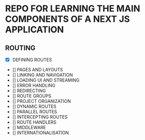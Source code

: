 # REPO FOR LEARNING THE MAIN COMPONENTS OF A NEXT JS APPLICATION

## ROUTING

- [x] DEFINING ROUTES
- [] PAGES AND LAYOUTS
- [] LINKING AND NAVIGATION
- [] LOADING UI AND STREAMING
- [] ERROR HANDLING
- [] REDIRECTING
- [] ROUTE GROUPS
- [] PROJECT ORGANIZATION
- [] DYNAMIC ROUTES
- [] PARALLEL ROUTES
- [] INTERCEPTING ROUTES
- [] ROUTE HANDLERS
- [] MIDDLEWARE
- [] INTERNATIONALISATION
